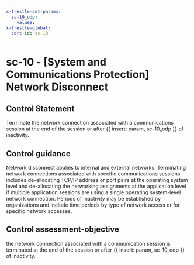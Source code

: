 ```yaml
---
x-trestle-set-params:
  sc-10_odp:
    values:
x-trestle-global:
  sort-id: sc-10
---
```


# sc-10 - \[System and Communications Protection\] Network Disconnect

## Control Statement

Terminate the network connection associated with a communications session at the end of the session or after {{ insert: param, sc-10_odp }} of inactivity.

## Control guidance

Network disconnect applies to internal and external networks. Terminating network connections associated with specific communications sessions includes de-allocating TCP/IP address or port pairs at the operating system level and de-allocating the networking assignments at the application level if multiple application sessions are using a single operating system-level network connection. Periods of inactivity may be established by organizations and include time periods by type of network access or for specific network accesses.

## Control assessment-objective

the network connection associated with a communication session is terminated at the end of the session or after {{ insert: param, sc-10_odp }} of inactivity.
